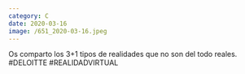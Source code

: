 ```yaml
--- 
category: C 
date: 2020-03-16 
image: /651_2020-03-16.jpeg 
--- 
```


Os comparto los 3+1 tipos de realidades que no son del todo reales. #DELOITTE #REALIDADVIRTUAL